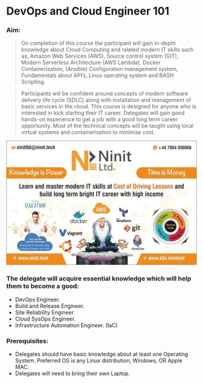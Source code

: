 # DevOps and Cloud Engineer 101

### Aim:
> On completion of this course the participant will gain in-depth knowledge about Cloud Computing and related modern IT skills such as, Amazon Web Services (AWS), Source control system (GIT), Modern Serverless Architecture (AWS Lambda), Docker Containerization, (Ansible) Configuration management system, Fundamentals about API’s, Linux operating system and BASH Scripting.

> Participants will be confident around concepts of modern software delivery life cycle (SDLC) along with installation and management of basic services in the cloud. This course is designed for anyone who is interested in kick starting their IT career. Delegates will gain good hands-on experience to get a job with a good long term career opportunity. Most of the technical concepts will be taught using local virtual systems and containerisation to minimise cost.

![Knowledge is power](./DevOps-ninit-banner.png)

### The delegate will acquire essential knowledge which will help them to become a good:
* DevOps Engineer.
* Build and Release Engineer.
* Site Reliability Engineer.
* Cloud SysOps Engineer.
* Infrastructure Automation Engineer. (IaC)

### Prerequisites:
* Delegates should have basic knowledge about at least one Operating
System. Preferred OS is any Linux distribution, Windows, OR Apple MAC.
* Delegates will need to bring their own Laptop.
